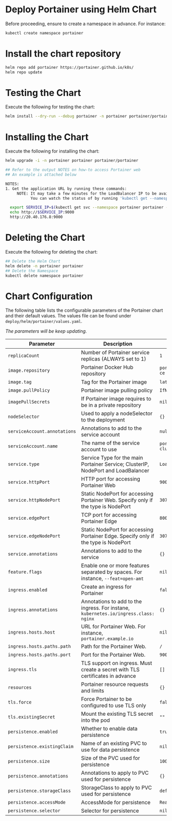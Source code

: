 # Deploy Portainer using Helm Chart

Before proceeding, ensure to create a namespace in advance.
For instance:
```bash
kubectl create namespace portainer
```

# Install the chart repository

```bash
helm repo add portainer https://portainer.github.io/k8s/
helm repo update
```

# Testing the Chart
Execute the following for testing the chart:

```bash
helm install --dry-run --debug portainer -n portainer portainer/portainer
```

# Installing the Chart
Execute the following for installing the chart:

```bash
helm upgrade -i -n portainer portainer portainer/portainer

## Refer to the output NOTES on how-to access Portainer web
## An example is attached below

NOTES:
1. Get the application URL by running these commands:
     NOTE: It may take a few minutes for the LoadBalancer IP to be available.
           You can watch the status of by running 'kubectl get --namespace portainer svc -w portainer'

  export SERVICE_IP=$(kubectl get svc --namespace portainer portainer --template "{{ range (index .status.loadBalancer.ingress 0) }}{{.}}{{ end }}")
  echo http://$SERVICE_IP:9000
  http://20.40.176.8:9000
```

# Deleting the Chart
Execute the following for deleting the chart:

```bash
## Delete the Helm Chart
helm delete -n portainer portainer
## Delete the Namespace
kubectl delete namespace portainer
```

# Chart Configuration
The following table lists the configurable parameters of the Portainer chart and their default values. The values file can be found under `deploy/helm/portainer/values.yaml`.

*The parameters will be keep updating.*

| Parameter | Description | Default |
| - | - | - |
| `replicaCount` | Number of Portainer service replicas (ALWAYS set to 1) | `1` |
| `image.repository` | Portainer Docker Hub repository | `portainer/portainer-ce` |
| `image.tag` | Tag for the Portainer image | `latest` |
| `image.pullPolicy` | Portainer image pulling policy | `IfNotPresent` |
| `imagePullSecrets` | If Portainer image requires to be in a private repository | `nil` |
| `nodeSelector` | Used to apply a nodeSelector to the deployment | `{}` |
| `serviceAccount.annotations` | Annotations to add to the service account | `null` |
| `serviceAccount.name` | The name of the service account to use | `portainer-sa-clusteradmin` |
| `service.type` | Service Type for the main Portainer Service; ClusterIP, NodePort and LoadBalancer | `LoadBalancer` |
| `service.httpPort` | HTTP port for accessing Portainer Web | `9000` |
| `service.httpNodePort` | Static NodePort for accessing Portainer Web. Specify only if the type is NodePort | `30777` |
| `service.edgePort` | TCP port for accessing Portainer Edge | `8000` |
| `service.edgeNodePort` | Static NodePort for accessing Portainer Edge. Specify only if the type is NodePort | `30776` |
| `service.annotations` | Annotations to add to the service | `{}` |
| `feature.flags` | Enable one or more features separated by spaces. For instance, `--feat=open-amt` | `nil` |
| `ingress.enabled` | Create an ingress for Portainer | `false` |
| `ingress.annotations` | Annotations to add to the ingress. For instane, `kubernetes.io/ingress.class: nginx` | `{}` |
| `ingress.hosts.host` | URL for Portainer Web. For instance, `portainer.example.io` | `nil` |
| `ingress.hosts.paths.path` | Path for the Portainer Web. | `/` |
| `ingress.hosts.paths.port` | Port for the Portainer Web. | `9000` |
| `ingress.tls` | TLS support on ingress. Must create a secret with TLS certificates in advance | `[]` |
| `resources` | Portainer resource requests and limits | `{}` |
| `tls.force` | Force Portainer to be configured to use TLS only | `false` |
| `tls.existingSecret` | Mount the existing TLS secret into the pod | `""` |
| `persistence.enabled` | Whether to enable data persistence | `true` |
| `persistence.existingClaim` | Name of an existing PVC to use for data persistence | `nil` |
| `persistence.size` | Size of the PVC used for persistence | `10Gi` |
| `persistence.annotations` | Annotations to apply to PVC used for persistence | `{}` |
| `persistence.storageClass` | StorageClass to apply to PVC used for persistence | `default` |
| `persistence.accessMode` | AccessMode for persistence | `ReadWriteOnce` |
| `persistence.selector` | Selector for persistence | `nil` |
